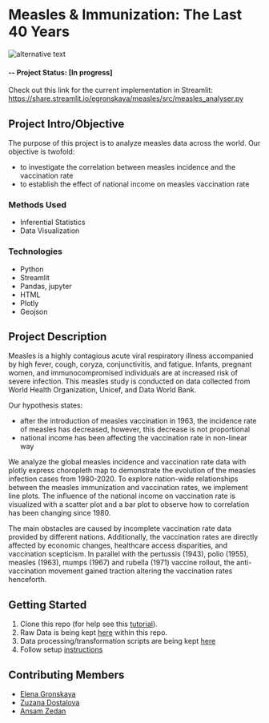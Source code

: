 # Measles & Immunization: The Last 40 Years



![alternative text](https://encrypted-tbn0.gstatic.com/images?q=tbn:ANd9GcSLNsuRzFy4wEmAYiNss4kTImouWhSChUsbryb-J2MZ--q13KOO_Jzqj7H3n4AZVozQ4BU&usqp=CAU)


#### -- Project Status: [In progress]
Check out this link for the current implementation in Streamlit: https://share.streamlit.io/egronskaya/measles/src/measles_analyser.py

## Project Intro/Objective
The purpose of this project is to analyze measles data across the world. Our objective is twofold:
* to investigate the correlation between measles incidence and the vaccination rate 
* to establish the effect of national income on measles vaccination rate

### Methods Used
* Inferential Statistics
* Data Visualization

### Technologies
* Python
* Streamlit
* Pandas, jupyter
* HTML
* Plotly
* Geojson

## Project Description
Measles is a highly contagious acute viral respiratory illness accompanied by high fever, cough, coryza, conjunctivitis, 
and fatigue. Infants, pregnant women, and immunocompromised individuals are at increased risk of severe infection. This 
measles study is conducted on data collected from World Health Organization, Unicef, and Data World Bank. 

Our hypothesis states:
* after the introduction of measles vaccination in 1963, the incidence rate of measles has decreased, however, this 
decrease is not proportional 
* national income has been affecting the vaccination rate in non-linear way

We analyze the global measles incidence and vaccination rate data with plotly express choropleth map to demonstrate the 
evolution of the measles infection cases from 1980-2020. To explore nation-wide relationships between the measles immunization
and vaccination rates, we implement line plots. The influence of the national income on vaccination rate is visualized 
with a scatter plot and a bar plot to observe how to correlation has been changing since 1980.

The main obstacles are caused by incomplete vaccination rate data provided by different nations. Additionally, the vaccination
rates are directly affected by economic changes, healthcare access disparities, and vaccination scepticism. In parallel
with the pertussis (1943), polio (1955), measles (1963), mumps (1967) and rubella (1971) vaccine rollout, 
the anti-vaccination movement gained traction altering the vaccination rates henceforth.

## Getting Started

1. Clone this repo (for help see this [tutorial](https://help.github.com/articles/cloning-a-repository/)).
2. Raw Data is being kept [here](https://github.com/egronskaya/measles/tree/master/data) within this repo.
3. Data processing/transformation scripts are being kept [here](https://github.com/egronskaya/measles/tree/master/notebooks)
4. Follow setup [instructions](https://github.com/egronskaya/measles/blob/master/src/requirements.txt)


## Contributing Members

 - [Elena Gronskaya](https://github.com/egronskaya)
 - [Zuzana Dostalova](https://github.com/zuzanadostalova)
 - [Ansam Zedan](https://github.com/ansamz)
